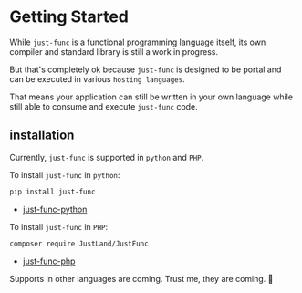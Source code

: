 # Getting Started

While `just-func` is a functional programming language itself,
its own compiler and standard library is still a work in progress.

But that's completely ok because `just-func` is designed to be portal and can be executed in various `hosting languages`.

That means your application can still be written in your own language while still able to consume and execute `just-func` code.

## installation

Currently, `just-func` is supported in `python` and `PHP`.

To install `just-func` in `python`:

```sh
pip install just-func
```

- [just-func-python](https://github.com/justland/just-func-python)

To install `just-func` in `PHP`:

```sh
composer require JustLand/JustFunc
```

- [just-func-php](https://github.com/justland/just-func-php)

Supports in other languages are coming.
Trust me, they are coming. 🚀
